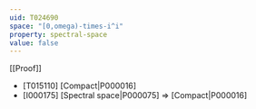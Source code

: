 ```yaml
---
uid: T024690
space: "[0,omega)-times-i^i"
property: spectral-space
value: false
---
```

[[Proof]]

* [T015110] [Compact|P000016]
* [I000175] [Spectral space|P000075] => [Compact|P000016]


